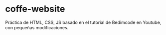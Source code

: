 # coffe-website
Práctica de HTML, CSS, JS basado en el tutorial de Bedimcode en Youtube, con pequeñas modificaciones.
